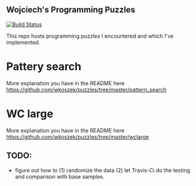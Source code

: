 Wojciech's Programming Puzzles
------------------------------

[![Build Status](https://travis-ci.org/wkoszek/puzzles.svg)](https://travis-ci.org/wkoszek/puzzles) 

This repo hosts programming puzzles I encountered and which I've
implemented.

# Pattery search

More explanation you have in the README here https://github.com/wkoszek/puzzles/tree/master/pattern_search

# WC large

More explanation you have in the README here https://github.com/wkoszek/puzzles/tree/master/wclarge

## TODO:

- figure out how to (1) randomize the data (2) let Travis-Ci
  do the testing and comparison with base samples.
